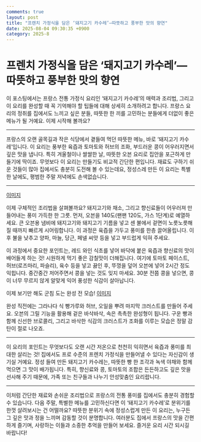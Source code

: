 ```yaml
---
comments: true
layout: post
title: "프렌치 가정식을 담은 ‘돼지고기 카수레’—따뜻하고 풍부한 맛의 향연"
date: 2025-08-04 09:30:35 +0900
category: 2025-8
---
```


# 프렌치 가정식을 담은 ‘돼지고기 카수레’—따뜻하고 풍부한 맛의 향연

이 포스팅에서는 프랑스 전통 가정식 요리인 ‘돼지고기 카수레’의 매력과 조리법, 그리고 이 요리를 완성할 때 꼭 기억해야 할 팁들에 대해 상세히 소개하려고 합니다. 프랑스 요리의 정취를 집에서도 느끼고 싶은 분들, 따뜻한 한 끼를 고민하는 분들에게 더없이 좋은 메뉴가 될 거예요. 이제 시작해 볼까요?

---

프랑스의 오랜 골목길과 작은 식당에서 곁들여 먹던 따뜻한 메뉴, 바로 ‘돼지고기 카수레’입니다. 이 요리는 풍부한 육즙과 토마토와 허브의 조화, 부드러운 콩이 어우러지면서 깊은 맛을 냅니다. 특히 겨울철이나 쌀쌀한 날, 따뜻한 오븐 요리로 집안을 포근하게 만들기에 딱이죠. 무엇보다 이 요리는 만들기도 비교적 간단한 편입니다. 재료도 구하기 쉬운 것들이 많아 집에서도 충분히 도전해 볼 수 있는데요, 정성스레 만든 이 요리는 특별한 날에도, 평범한 주말 저녁에도 손색없습니다.

---

[이미지](https://www.themealdb.com/images/media/meals/wxuvuv1511299147.jpg)

이제 구체적인 조리법을 살펴볼까요? 돼지고기와 채소, 그리고 향신료들이 어우러져 만들어내는 풍미 가득한 한 그릇. 먼저, 오븐을 140도(팬팬 120도, 가스 1단계)로 예열하세요. 큰 오븐용 냄비에 돼지고기와 돼지고기 기름을 넣고 센 불에서 겉면이 노릇노릇해질 때까지 빠르게 시어링합니다. 이 과정은 육즙을 가두고 풍미를 한층 끌어올립니다. 이후 불을 낮추고 양파, 마늘, 당근, 페넬 씨앗 등을 넣고 부드럽게 익혀 주세요. 

이 과정에서 중요한 포인트는, 레드 와인 식초를 넣어 바닥에 붙은 육즙과 향신료의 맛이 배어들게 하는 것! 시원하게 먹기 좋은 감칠맛이 더해집니다. 여기에 토마토 페이스트, 허브(로즈마리, 파슬리), 육수 등을 넣고 끓인 후, 뚜껑을 덮어 오븐에 넣어 2시간 정도 익힙니다. 중간중간 저어주면서 콩을 넣는 것도 잊지 마세요. 30분 전쯤 콩을 넣으면, 콩이 너무 무르지 않게 알맞게 익어 풍성한 식감이 살아납니다.

이제 보기만 해도 군침 도는 완성 전 모습! [이미지](https://www.themealdb.com/images/media/meals/wxuvuv1511299147.jpg)

완성 직전에는 그라나다 식 빵가루와 허브, 오일을 뿌려 마지막 크러스트를 만들어 주세요. 오븐의 그릴 기능을 활용해 겉은 바삭바삭, 속은 촉촉한 완성형이 됩니다. 구운 빵과 함께 신선한 브로콜리, 그리고 바삭한 식감의 크러스트가 조화를 이루는 모습은 정말 감탄이 절로 나오죠.

---

이 요리의 포인트는 무엇보다도 오랜 시간 저온으로 천천히 익히면서 육즙과 풍미를 최대한 살리는 것! 집에서도 프로 수준의 프렌치 가정식을 만들어낼 수 있다는 자신감이 생기실 거예요. 정성 들여 만든 돼지고기 카수레는, 따뜻한 빵 한 조각과 녹색 야채와 함께 먹으면 그 맛이 배가됩니다. 특히, 향신료와 콩, 토마토의 조합은 든든하고도 깊은 맛을 선사해 주기 때문에, 가족 또는 친구들과 나누기 안성맞춤인 요리랍니다.

---

이처럼 간단한 재료와 손쉬운 조리법으로 프랑스의 전통 풍미를 집에서도 충분히 경험할 수 있습니다. 다음 주말, 특별한 메뉴를 고민하신다면 이 ‘돼지고기 카수레’로 분위기를 한껏 살려보시는 건 어떨까요? 따뜻한 분위기 속에 정성스럽게 만든 이 요리는, 누구든 그 깊은 맛과 정을 느끼며 감동할 것이 분명합니다. 여러분도 집에서 프랑스의 맛을 간편하게 즐기며, 사랑하는 이들과 소중한 추억을 만들어 보세요. 즐거운 요리 시간 되시길 바랍니다!